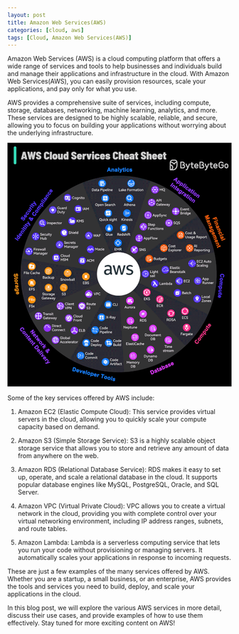 ```yaml
---
layout: post
title: Amazon Web Services(AWS)
categories: [cloud, aws]
tags: [Cloud, Amazon Web Services(AWS)]
---
```


Amazon Web Services (AWS) is a cloud computing platform that offers a wide range of services and tools to help businesses and individuals build and manage their applications and infrastructure in the cloud. With Amazon Web Services(AWS), you can easily provision resources, scale your applications, and pay only for what you use.

AWS provides a comprehensive suite of services, including compute, storage, databases, networking, machine learning, analytics, and more. These services are designed to be highly scalable, reliable, and secure, allowing you to focus on building your applications without worrying about the underlying infrastructure.


![AWS Services CheatSheet](/assets/img/cloud/aws/aws-services-cheatsheet.gif)


Some of the key services offered by AWS include:

1. Amazon EC2 (Elastic Compute Cloud): This service provides virtual servers in the cloud, allowing you to quickly scale your compute capacity based on demand.

2. Amazon S3 (Simple Storage Service): S3 is a highly scalable object storage service that allows you to store and retrieve any amount of data from anywhere on the web.

3. Amazon RDS (Relational Database Service): RDS makes it easy to set up, operate, and scale a relational database in the cloud. It supports popular database engines like MySQL, PostgreSQL, Oracle, and SQL Server.

4. Amazon VPC (Virtual Private Cloud): VPC allows you to create a virtual network in the cloud, providing you with complete control over your virtual networking environment, including IP address ranges, subnets, and route tables.

5. Amazon Lambda: Lambda is a serverless computing service that lets you run your code without provisioning or managing servers. It automatically scales your applications in response to incoming requests.

These are just a few examples of the many services offered by AWS. Whether you are a startup, a small business, or an enterprise, AWS provides the tools and services you need to build, deploy, and scale your applications in the cloud.

In this blog post, we will explore the various AWS services in more detail, discuss their use cases, and provide examples of how to use them effectively. Stay tuned for more exciting content on AWS!


